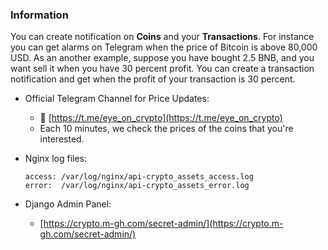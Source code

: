 ### Information
You can create notification on **Coins** and your **Transactions**.
For instance you can get alarms on Telegram when the price of Bitcoin is above 80,000 USD.
As an another example, suppose you have bought 2.5 BNB, and you want sell it when you have
30 percent profit. You can create a transaction notification and get when the profit of your 
transaction is 30 percent.

- Official Telegram Channel for Price Updates:
    * 📢 [https://t.me/eye_on_crypto](https://t.me/eye_on_crypto)
    * Each 10 minutes, we check the prices of the coins that you're interested.

- Nginx log files:
    ```
    access: /var/log/nginx/api-crypto_assets_access.log
    error:  /var/log/nginx/api-crypto_assets_error.log
    ```
- Django Admin Panel:
    * [https://crypto.m-gh.com/secret-admin/](https://crypto.m-gh.com/secret-admin/)
